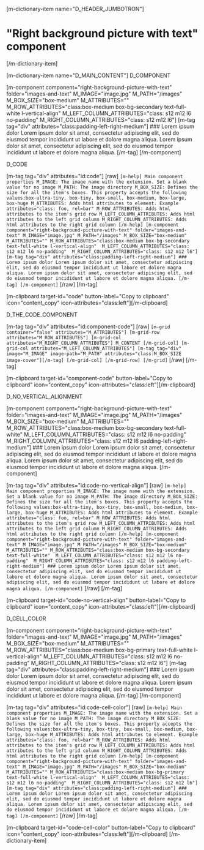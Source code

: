 [m-dictionary-item name="D_HEADER_JUMBOTRON"]
  # "Right background picture with text" component
[/m-dictionary-item]

[m-dictionary-item name="D_MAIN_CONTENT"]
  D_COMPONENT

  [m-component component="right-background-picture-with-text" folder="images-and-text" M_IMAGE="image.jpg" M_PATH="/images" M_BOX_SIZE="box-medium" M_ATTRIBUTES="" M_ROW_ATTRIBUTES="class:box-medium box-bg-secondary text-full-white l-vertical-align"  M_LEFT_COLUMN_ATTRIBUTES="class: s12 m12 l6 no-padding"  M_RIGHT_COLUMN_ATTRIBUTES="class: s12 m12 l6"]
    [m-tag tag="div" attributes="class:padding-left-right-medium"]
      ### Lorem ipsum dolor
      Lorem ipsum dolor sit amet, consectetur adipiscing elit, sed do eiusmod tempor incididunt ut labore et dolore magna aliqua. Lorem ipsum dolor sit amet, consectetur adipiscing elit, sed do eiusmod tempor incididunt ut labore et dolore magna aliqua.
    [/m-tag]
  [/m-component]

  D_CODE

  [m-tag tag="div" attributes="id:code"]
    [raw]
    ```
    [m-help]
      Main component properties
      M_IMAGE: The image name with the extension. Set a blank value for no image
      M_PATH: The image directory
      M_BOX_SIZE: Defines the size for all the item's boxes. This property accepts the following values:box-ultra-tiny, box-tiny, box-small, box-medium, box-large, box-huge
      M_ATTRIBUTES: Adds html attributes to element. Example attributes="class: foo, rel=bar"
      M_ROW_ATTRIBUTES: Adds html attributes to the item's grid row
      M_LEFT_COLUMN_ATTRIBUTES: Adds html attributes to the left grid column
      M_RIGHT_COLUMN_ATTRIBUTES: Adds html attributes to the right grid column
    [/m-help]
    [m-component component="right-background-picture-with-text" folder="images-and-text" M_IMAGE="image.jpg" M_PATH="/images" M_BOX_SIZE="box-medium" M_ATTRIBUTES="" M_ROW_ATTRIBUTES="class:box-medium box-bg-secondary text-full-white l-vertical-align"  M_LEFT_COLUMN_ATTRIBUTES="class: s12 m12 l6 no-padding"  M_RIGHT_COLUMN_ATTRIBUTES="class: s12 m12 l6"]
      [m-tag tag="div" attributes="class:padding-left-right-medium"]
        ### Lorem ipsum dolor
        Lorem ipsum dolor sit amet, consectetur adipiscing elit, sed do eiusmod tempor incididunt ut labore et dolore magna aliqua. Lorem ipsum dolor sit amet, consectetur adipiscing elit, sed do eiusmod tempor incididunt ut labore et dolore magna aliqua.
      [/m-tag]
    [/m-component]
    ```
    [/raw]
  [/m-tag]  

  [m-clipboard target-id="code" button-label="Copy to clipboard" icon="content_copy" icon-attributes="class:left"][/m-clipboard]

  D_THE_CODE_COMPONENT

  [m-tag tag="div" attributes="id:component-code"]
    [raw]
    ```
    [m-grid container="false" attributes="M_ATTRIBUTES"]
      [m-grid-row attributes="M_ROW_ATTRIBUTES"]
        [m-grid-col attributes="M_RIGHT_COLUMN_ATTRIBUTES"]
          M_CONTENT
        [/m-grid-col]
        [m-grid-col attributes="M_LEFT_COLUMN_ATTRIBUTES"]
          [m-tag tag="div" image="M_IMAGE" image-path="M_PATH" attributes="class:M_BOX_SIZE image-cover"][/m-tag]
        [/m-grid-col]
      [/m-grid-row]
    [/m-grid]
    ```
    [/raw]
  [/m-tag]  

  [m-clipboard target-id="component-code" button-label="Copy to clipboard" icon="content_copy" icon-attributes="class:left"][/m-clipboard]

  D_NO_VERTICAL_ALIGNMENT

  [m-component component="right-background-picture-with-text" folder="images-and-text" M_IMAGE="image.jpg" M_PATH="/images" M_BOX_SIZE="box-medium" M_ATTRIBUTES="" M_ROW_ATTRIBUTES="class:box-medium box-bg-secondary text-full-white"  M_LEFT_COLUMN_ATTRIBUTES="class: s12 m12 l6 no-padding"  M_RIGHT_COLUMN_ATTRIBUTES="class: s12 m12 l6 padding-left-right-medium"]
    ### Lorem ipsum dolor
    Lorem ipsum dolor sit amet, consectetur adipiscing elit, sed do eiusmod tempor incididunt ut labore et dolore magna aliqua. Lorem ipsum dolor sit amet, consectetur adipiscing elit, sed do eiusmod tempor incididunt ut labore et dolore magna aliqua.
  [/m-component]

  [m-tag tag="div" attributes="id:code-no-vertical-align"]
    [raw]
    ```
    [m-help]
      Main component properties
      M_IMAGE: The image name with the extension. Set a blank value for no image
      M_PATH: The image directory
      M_BOX_SIZE: Defines the size for all the item's boxes. This property accepts the following values:box-ultra-tiny, box-tiny, box-small, box-medium, box-large, box-huge
      M_ATTRIBUTES: Adds html attributes to element. Example attributes="class: foo, rel=bar"
      M_ROW_ATTRIBUTES: Adds html attributes to the item's grid row
      M_LEFT_COLUMN_ATTRIBUTES: Adds html attributes to the left grid column
      M_RIGHT_COLUMN_ATTRIBUTES: Adds html attributes to the right grid column
    [/m-help]
    [m-component component="right-background-picture-with-text" folder="images-and-text" M_IMAGE="image.jpg" M_PATH="/images" M_BOX_SIZE="box-medium" M_ATTRIBUTES="" M_ROW_ATTRIBUTES="class:box-medium box-bg-secondary text-full-white"  M_LEFT_COLUMN_ATTRIBUTES="class: s12 m12 l6 no-padding"  M_RIGHT_COLUMN_ATTRIBUTES="class: s12 m12 l6 padding-left-right-medium"]
      ### Lorem ipsum dolor
      Lorem ipsum dolor sit amet, consectetur adipiscing elit, sed do eiusmod tempor incididunt ut labore et dolore magna aliqua. Lorem ipsum dolor sit amet, consectetur adipiscing elit, sed do eiusmod tempor incididunt ut labore et dolore magna aliqua.
    [/m-component]
    ```
    [/raw]
  [/m-tag]

  [m-clipboard target-id="code-no-vertical-align" button-label="Copy to clipboard" icon="content_copy" icon-attributes="class:left"][/m-clipboard]  

  D_CELL_COLOR

  [m-component component="right-background-picture-with-text" folder="images-and-text" M_IMAGE="image.jpg" M_PATH="/images" M_BOX_SIZE="box-medium" M_ATTRIBUTES="" M_ROW_ATTRIBUTES="class:box-medium box-bg-primary text-full-white l-vertical-align"  M_LEFT_COLUMN_ATTRIBUTES="class: s12 m12 l6 no-padding"  M_RIGHT_COLUMN_ATTRIBUTES="class: s12 m12 l6"]
    [m-tag tag="div" attributes="class:padding-left-right-medium"]
      ### Lorem ipsum dolor
      Lorem ipsum dolor sit amet, consectetur adipiscing elit, sed do eiusmod tempor incididunt ut labore et dolore magna aliqua. Lorem ipsum dolor sit amet, consectetur adipiscing elit, sed do eiusmod tempor incididunt ut labore et dolore magna aliqua.
    [/m-tag]
  [/m-component]

  [m-tag tag="div" attributes="id:code-cell-color"]
    [raw]
    ```
    [m-help]
      Main component properties
      M_IMAGE: The image name with the extension. Set a blank value for no image
      M_PATH: The image directory
      M_BOX_SIZE: Defines the size for all the item's boxes. This property accepts the following values:box-ultra-tiny, box-tiny, box-small, box-medium, box-large, box-huge
      M_ATTRIBUTES: Adds html attributes to element. Example attributes="class: foo, rel=bar"
      M_ROW_ATTRIBUTES: Adds html attributes to the item's grid row
      M_LEFT_COLUMN_ATTRIBUTES: Adds html attributes to the left grid column
      M_RIGHT_COLUMN_ATTRIBUTES: Adds html attributes to the right grid column
    [/m-help]
    [m-component component="right-background-picture-with-text" folder="images-and-text" M_IMAGE="image.jpg" M_PATH="/images" M_BOX_SIZE="box-medium" M_ATTRIBUTES="" M_ROW_ATTRIBUTES="class:box-medium box-bg-primary text-full-white l-vertical-align"  M_LEFT_COLUMN_ATTRIBUTES="class: s12 m12 l6 no-padding"  M_RIGHT_COLUMN_ATTRIBUTES="class: s12 m12 l6"]
      [m-tag tag="div" attributes="class:padding-left-right-medium"]
        ### Lorem ipsum dolor
        Lorem ipsum dolor sit amet, consectetur adipiscing elit, sed do eiusmod tempor incididunt ut labore et dolore magna aliqua. Lorem ipsum dolor sit amet, consectetur adipiscing elit, sed do eiusmod tempor incididunt ut labore et dolore magna aliqua.
      [/m-tag]
    [/m-component]
    ```
    [/raw]
  [/m-tag]  

  [m-clipboard target-id="code-cell-color" button-label="Copy to clipboard" icon="content_copy" icon-attributes="class:left"][/m-clipboard]
[/m-dictionary-item]
